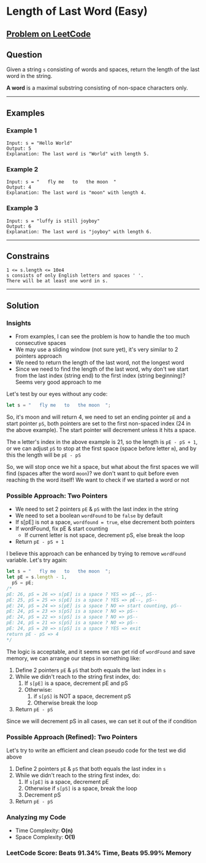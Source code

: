 # Length of Last Word (Easy)

## [Problem on LeetCode](https://leetcode.com/problems/length-of-last-word/)

## Question

Given a string `s` consisting of words and spaces, return the length of the last word in the string.

**A word** is a maximal substring consisting of non-space characters only.

---

## Examples

### Example 1

```{JS}
Input: s = "Hello World"
Output: 5
Explanation: The last word is "World" with length 5.
```

### Example 2

```{JS}
Input: s = "   fly me   to   the moon  "
Output: 4
Explanation: The last word is "moon" with length 4.
```

### Example 3

```{JS}
Input: s = "luffy is still joyboy"
Output: 6
Explanation: The last word is "joyboy" with length 6.
```

---

## Constrains

```{js}
1 <= s.length <= 10e4
s consists of only English letters and spaces ' '.
There will be at least one word in s.
```

---

## Solution

### Insights

- From examples, I can see the problem is how to handle the too much consecutive spaces
- We may use a sliding window (not sure yet), it's very similar to 2 pointers approach
- We need to return the length of the last word, not the longest word
- Since we need to find the length of the last word, why don't we start from the last index (string end) to the first index (string beginning)? Seems very good approach to me

Let's test by our eyes without any code:

```js
let s = "   fly me   to   the moon  ";
```

So, it's moon and will return 4, we need to set an ending pointer `pE` and a start pointer `pS`, both pointers are set to the first non-spaced index (24 in the above example). The start pointer will decrement unless it hits a space.

The `m` letter's index in the above example is 21, so the length is `pE - pS + 1`, or we can adjust `pS` to stop at the first space (space before letter `m`), and by this the length will be `pE - pS`

So, we will stop once we hit a space, but what about the first spaces we will find (spaces after the word `moon`)? we don't want to quit before even reaching th the word itself! We want to check if we started a word or not

### Possible Approach: Two Pointers

- We need to set 2 pointers `pE` & `pS` with the last index in the string
- We need to set a boolean `wordFound` to be `false` by default
- If s[pE] is not a space, `wordfound = true`, else decrement both pointers
- If wordFound, fix pE & start counting
  - If current letter is not space, decrement pS, else break the loop
- Return `pE - pS + 1`

I believe this approach can be enhanced by trying to remove `wordFound` variable. Let's try again:

```js
let s = "   fly me   to   the moon  ";
let pE = s.length - 1,
  pS = pE;
/*
pE: 26, pS = 26 => s[pE] is a space ? YES => pE--, pS--
pE: 25, pS = 25 => s[pE] is a space ? YES => pE--, pS--
pE: 24, pS = 24 => s[pE] is a space ? NO => start counting, pS--
pE: 24, pS = 23 => s[pS] is a space ? NO => pS--
pE: 24, pS = 22 => s[pS] is a space ? NO => pS--
pE: 24, pS = 21 => s[pS] is a space ? NO => pS--
pE: 24, pS = 20 => s[pS] is a space ? YES => exit
return pE - pS => 4
*/
```

The logic is acceptable, and it seems we can get rid of `wordFound` and save memory, we can arrange our steps in something like:

1. Define 2 pointers `pE` & `pS` that both equals the last index in `s`
2. While we didn't reach to the string first index, do:
   1. If `s[pE]` is a space, decrement pE and pS
   2. Otherwise:
      1. if `s[pS]` is NOT a space, decrement pS
      2. Otherwise break the loop
3. Return `pE - pS`

Since we will decrement pS in all cases, we can set it out of the if condition

### Possible Approach (Refined): Two Pointers

Let's try to write an efficient and clean pseudo code for the test we did above

1. Define 2 pointers `pE` & `pS` that both equals the last index in `s`
2. While we didn't reach to the string first index, do:
   1. If `s[pE]` is a space, decrement pE
   2. Otherwise if `s[pS]` is a space, break the loop
   3. Decrement pS
3. Return `pE - pS`

### Analyzing my Code

- Time Complexity: **O(n)**
- Space Complexity: **O(1)**

### LeetCode Score: Beats 91.34% Time, Beats 95.99% Memory
